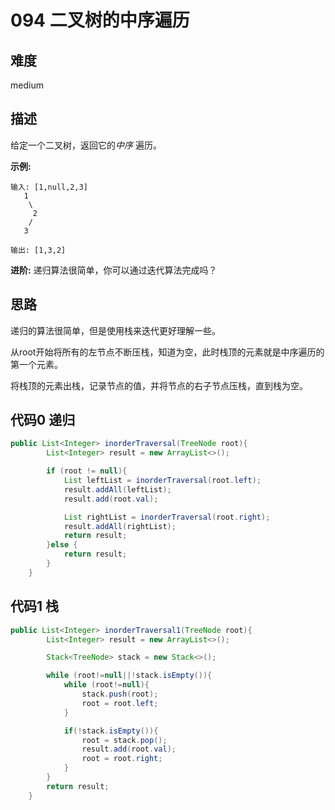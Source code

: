 # 094 二叉树的中序遍历

## 难度

medium

## 描述

给定一个二叉树，返回它的*中序* 遍历。

**示例:**

```
输入: [1,null,2,3]
   1
    \
     2
    /
   3

输出: [1,3,2]
```

**进阶:** 递归算法很简单，你可以通过迭代算法完成吗？

## 思路

递归的算法很简单，但是使用栈来迭代更好理解一些。

从root开始将所有的左节点不断压栈，知道为空，此时栈顶的元素就是中序遍历的第一个元素。

将栈顶的元素出栈，记录节点的值，并将节点的右子节点压栈，直到栈为空。

## 代码0 递归

```java
public List<Integer> inorderTraversal(TreeNode root){
        List<Integer> result = new ArrayList<>();

        if (root != null){
            List leftList = inorderTraversal(root.left);
            result.addAll(leftList);
            result.add(root.val);

            List rightList = inorderTraversal(root.right);
            result.addAll(rightList);
            return result;
        }else {
            return result;
        }
    }
```

## 代码1 栈

```java 
public List<Integer> inorderTraversal1(TreeNode root){
        List<Integer> result = new ArrayList<>();

        Stack<TreeNode> stack = new Stack<>();

        while (root!=null||!stack.isEmpty()){
            while (root!=null){
                stack.push(root);
                root = root.left;
            }

            if(!stack.isEmpty()){
                root = stack.pop();
                result.add(root.val);
                root = root.right;
            }
        }
        return result;
    }
```

